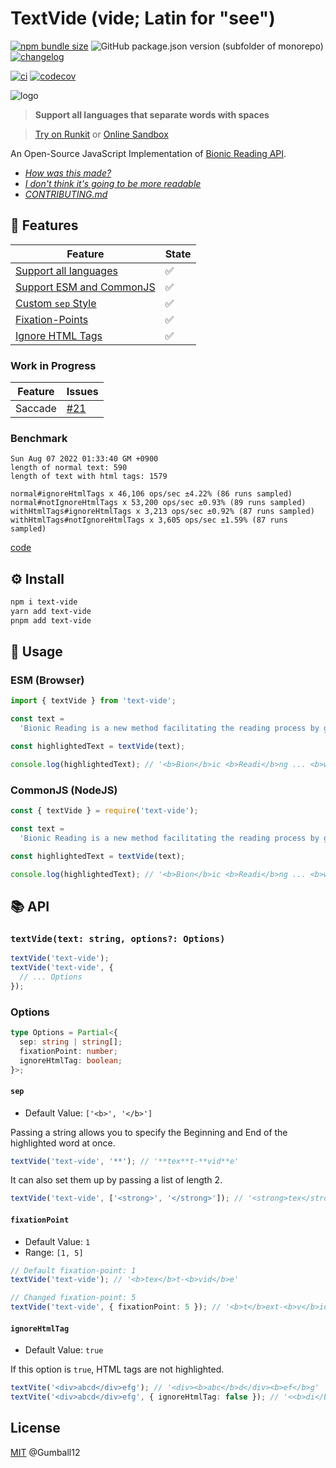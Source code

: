 # TextVide (vide; Latin for "see")

[![npm bundle size](https://img.shields.io/bundlephobia/minzip/text-vide)](https://www.npmjs.com/package/text-vide) ![GitHub package.json version (subfolder of monorepo)](https://img.shields.io/github/package-json/v/Gumball12/text-vide?filename=packages%2Ftext-vide%2Fpackage.json) [![changelog](https://img.shields.io/badge/CHANGELOG-gray)](./CHANGELOG.md)

[![ci](https://github.com/Gumball12/text-vide/actions/workflows/ci.yaml/badge.svg)](https://github.com/Gumball12/text-vide/actions/workflows/ci.yaml) [![codecov](https://codecov.io/gh/Gumball12/text-vide/branch/main/graph/badge.svg?token=MsLDgzri5B)](https://codecov.io/gh/Gumball12/text-vide)

![logo](./docs/logo-extended.png)

> **Support all languages that separate words with spaces**

> [Try on Runkit](https://npm.runkit.com/text-vide) or [Online Sandbox](https://gumball12.github.io/text-vide/)

An Open-Source JavaScript Implementation of [Bionic Reading API](https://bionic-reading.com/).

- _[How was this made?](./HOW.md)_
- _[I don't think it's going to be more readable](./ABOUT_READABILITY.md)_
- _[CONTRIBUTING.md](./CONTRIBUTING.md)_

## 💫 Features

| Feature                                                                 | State |
| ----------------------------------------------------------------------- | ----- |
| [Support all languages](https://github.com/Gumball12/text-vide/pull/16) | ✅    |
| [Support ESM and CommonJS](#usage)                                      | ✅    |
| [Custom `sep` Style](#options-sep)                                      | ✅    |
| [Fixation-Points](#options-fixationpoint)                               | ✅    |
| [Ignore HTML Tags](#options-ignorehtmltag)                              | ✅    |

### Work in Progress

| Feature | Issues                                                  |
| ------- | ------------------------------------------------------- |
| Saccade | [#21](https://github.com/Gumball12/text-vide/issues/21) |

### Benchmark

```
Sun Aug 07 2022 01:33:40 GM +0900
length of normal text: 590
length of text with html tags: 1579

normal#ignoreHtmlTags x 46,106 ops/sec ±4.22% (86 runs sampled)
normal#notIgnoreHtmlTags x 53,200 ops/sec ±0.93% (89 runs sampled)
withHtmlTags#ignoreHtmlTags x 3,213 ops/sec ±0.92% (87 runs sampled)
withHtmlTags#notIgnoreHtmlTags x 3,605 ops/sec ±1.59% (87 runs sampled)
```

[code](./apps/benchmark/index.js)

## ⚙️ Install

```bash
npm i text-vide
yarn add text-vide
pnpm add text-vide
```

## 📖 Usage<a id="usage"></a>

### ESM (Browser)

```ts
import { textVide } from 'text-vide';

const text =
  'Bionic Reading is a new method facilitating the reading process by guiding the eyes through text with artificial fixation points. As a result, the reader is only focusing on the highlighted initial letters and lets the brain center complete the word. In a digital world dominated by shallow forms of reading, Bionic Reading aims to encourage a more in-depth reading and understanding of written content.';

const highlightedText = textVide(text);

console.log(highlightedText); // '<b>Bion</b>ic <b>Readi</b>ng ... <b>writt</b>en <b>conte</b>nt.'
```

### CommonJS (NodeJS)

```ts
const { textVide } = require('text-vide');

const text =
  'Bionic Reading is a new method facilitating the reading process by guiding the eyes through text with artificial fixation points. As a result, the reader is only focusing on the highlighted initial letters and lets the brain center complete the word. In a digital world dominated by shallow forms of reading, Bionic Reading aims to encourage a more in-depth reading and understanding of written content.';

const highlightedText = textVide(text);

console.log(highlightedText); // '<b>Bion</b>ic <b>Readi</b>ng ... <b>writt</b>en <b>conte</b>nt.'
```

## 📚 API

### `textVide(text: string, options?: Options)`

```ts
textVide('text-vide');
textVide('text-vide', {
  // ... Options
});
```

### Options

```ts
type Options = Partial<{
  sep: string | string[];
  fixationPoint: number;
  ignoreHtmlTag: boolean;
}>;
```

#### `sep`<a id="options-sep"></a>

- Default Value: `['<b>', '</b>']`

Passing a string allows you to specify the Beginning and End of the highlighted word at once.

```ts
textVide('text-vide', '**'); // '**tex**t-**vid**e'
```

It can also set them up by passing a list of length 2.

```ts
textVide('text-vide', ['<strong>', '</strong>']); // '<strong>tex</strong>t-<strong>vid</strong>e'
```

#### `fixationPoint`<a id="options-fixationpoint"></a>

- Default Value: `1`
- Range: `[1, 5]`

```ts
// Default fixation-point: 1
textVide('text-vide'); // '<b>tex</b>t-<b>vid</b>e'

// Changed fixation-point: 5
textVide('text-vide', { fixationPoint: 5 }); // '<b>t</b>ext-<b>v</b>ide'
```

#### `ignoreHtmlTag`<a id="options-ignorehtmltag"></a>

- Default Value: `true`

If this option is `true`, HTML tags are not highlighted.

```ts
textVite('<div>abcd</div>efg'); // '<div><b>abc</b>d</div><b>ef</b>g'
textVite('<div>abcd</div>efg', { ignoreHtmlTag: false }); // '<<b>di</b>v><b>abc</b>d</<b>di</b>v><b>ef</b>g'
```

## License

[MIT](./LICENSE) @Gumball12
